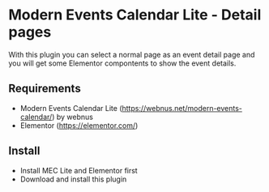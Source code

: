 # Modern Events Calendar Lite - Detail pages

With this plugin you can select a normal page as an event detail page and you will get some Elementor compontents to show the event details.

## Requirements

* Modern Events Calendar Lite (https://webnus.net/modern-events-calendar/) by webnus
* Elementor (https://elementor.com/)


## Install

* Install MEC Lite and Elementor first
* Download and install this plugin
